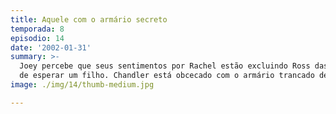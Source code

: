 ```yaml
---
title: Aquele com o armário secreto
temporada: 8
episodio: 14
date: '2002-01-31'
summary: >-
  Joey percebe que seus sentimentos por Rachel estão excluindo Ross das alegrias
  de esperar um filho. Chandler está obcecado com o armário trancado de Monica.
image: ./img/14/thumb-medium.jpg

---
```

